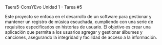 Taera5-ConsYEvo 
Unidad 1 - Tarea #5

Este proyecto se enfoca en el desarrollo de un software para gestionar y mantener un registro de música escuchada, cumpliendo con una serie de requisitos especificados en historias de usuario. El objetivo es crear una aplicación que permita a los usuarios agregar y gestionar álbumes y canciones, asegurando la integridad y facilidad de acceso a la información.
